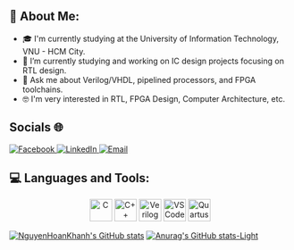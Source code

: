 ## 👋 About Me:

- 🎓 I'm currently studying at the University of Information Technology, VNU - HCM City.  
- 🔭 I’m currently studying and working on IC design projects focusing on RTL design.
- 💬 Ask me about Verilog/VHDL, pipelined processors, and FPGA toolchains.
- 🤓 I'm very interested in RTL, FPGA Design, Computer Architecture, etc.  

## Socials 🌐
<div align="left">
  <a href="https://www.facebook.com/khanh.nguyen.97491/">
    <img src="https://img.shields.io/badge/Facebook-1877F2?style=for-the-badge&logo=facebook&logoColor=white" alt="Facebook" />
  </a>
  <a href="https://www.linkedin.com/in/kh%C3%A1nh-nguy%E1%BB%85n-ho%C3%A0n-9b1b93369/">
    <img src="https://img.shields.io/badge/LinkedIn-0A66C2?style=for-the-badge&logo=linkedin&logoColor=white" alt="LinkedIn" />
  </a>
  <a href="mailto:nguyenhoankhanh@gmail.com">
    <img src="https://img.shields.io/badge/Email-D14836?style=for-the-badge&logo=gmail&logoColor=white" alt="Email" />
  </a>
</div>

## 💻 Languages and Tools:

<p align="center">
  <img src="https://cdn.jsdelivr.net/gh/devicons/devicon/icons/c/c-original.svg" width="40" height="40" alt="C" />
  <img src="https://cdn.jsdelivr.net/gh/devicons/devicon/icons/cplusplus/cplusplus-original.svg" width="40" height="40" alt="C++" />
  <img src="./assets/verilog-logo.png" width="40" height="40" alt="Verilog" />
  <img src="https://cdn.jsdelivr.net/gh/devicons/devicon/icons/vscode/vscode-original.svg" width="40" height="40" alt="VS Code" />
  <img src="https://upload.wikimedia.org/wikipedia/commons/e/e2/Intel_Quartus_Prime_logo.svg" width="40" height="40" alt="Quartus Prime" />
</p>

[![NguyenHoanKhanh's GitHub stats](https://github-readme-stats.vercel.app/api?username=NguyenHoanKhanh)](https://github.com/NguyenHoanKhanh/github-readme-stats)
[![Anurag's GitHub stats-Light](https://github-readme-stats.vercel.app/api?username=anuraghazra&show_icons=true&theme=default#gh-light-mode-only)](https://github.com/anuraghazra/github-readme-stats#gh-light-mode-only)
